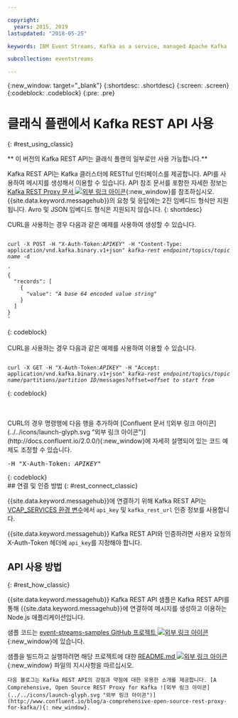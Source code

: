 ```yaml
---

copyright:
  years: 2015, 2019
lastupdated: "2018-05-25"

keywords: IBM Event Streams, Kafka as a service, managed Apache Kafka

subcollection: eventstreams

---
```


{:new_window: target="_blank"}
{:shortdesc: .shortdesc}
{:screen: .screen}
{:codeblock: .codeblock}
{:pre: .pre}

# 클래식 플랜에서 Kafka REST API 사용 
{: #rest_using_classic}

** 이 버전의 Kafka REST API는 클래식 플랜의 일부로만 사용 가능합니다.**
<br/>

Kafka REST API는 Kafka 클러스터에 RESTful 인터페이스를 제공합니다. API를 사용하여 메시지를 생성해서 이용할 수 있습니다. API 참조 문서를 포함한 자세한 정보는 [Kafka REST Proxy 문서 ![외부 링크 아이콘](../../icons/launch-glyph.svg "외부 링크 아이콘")](https://docs.confluent.io/2.0.0/kafka-rest/docs/index.html){:new_window}를 참조하십시오. {{site.data.keyword.messagehub}}의 요청 및 응답에는 2진 임베디드 형식만 지원됩니다. Avro 및 JSON 임베디드 형식은 지원되지 않습니다.
{: shortdesc}

CURL을 사용하는 경우 다음과 같은 예제를 사용하여 생성할 수 있습니다.
<pre class="pre"><code>
curl -X POST -H "X-Auth-Token:<var class="keyword varname">APIKEY</var>" -H "Content-Type: application/vnd.kafka.binary.v1+json" <var class="keyword varname">kafka-rest endpoint</var>/topics/<var class="keyword varname">topic name</var> -d 

'
{
  "records": [
    {
      "value": "<var class="keyword varname">A base 64 encoded value string</var>"
    }
  ]
}
'
</code></pre>
{: codeblock}
<br/>
<br/>
CURL을 사용하는 경우 다음과 같은 예제를 사용하여 이용할 수 있습니다.
<pre class="pre"><code>
curl -X GET -H "X-Auth-Token:<var class="keyword varname">APIKEY</var>" -H "Accept: application/vnd.kafka.binary.v1+json" <var class="keyword varname">kafka-rest endpoint</var>/topics/<var class="keyword varname">topic name</var>/partitions/<var class="keyword varname">partition ID</var>/messages?offset=<var class="keyword varname">offset to start from</var>
</code></pre>
{: codeblock}

<br/>
<br/>
CURL의 경우 명령행에 다음 행을 추가하여
[Confluent 문서 ![외부 링크 아이콘](../../icons/launch-glyph.svg "외부 링크 아이콘")](http://docs.confluent.io/2.0.0/){:new_window}에 자세히 설명되어 있는 코드 예제도 조정할 수 있습니다.
<pre class="pre">-H "X-Auth-Token: <var class="keyword varname">APIKEY</var>"</pre>
{: codeblock}

<br/>
## 연결 및 인증 방법
{: #rest_connect_classic}

<!-- info was in eventstreams066.md -->

{{site.data.keyword.messagehub}}에 연결하기 위해 Kafka REST API는 [VCAP_SERVICES 환경 변수](/docs/services/EventStreams?topic=eventstreams-connecting#connect_classic_cf)에서 <code>api_key</code> 및 <code>kafka_rest_url</code>
인증 정보를 사용합니다.

{{site.data.keyword.messagehub}} Kafka REST API와 인증하려면 사용자 요청의 X-Auth-Token 헤더에 <code>api_key</code>를 지정해야 합니다.


## API 사용 방법
{: #rest_how_classic}

<!-- info was in eventstreams097.md -->

{{site.data.keyword.messagehub}} Kafka REST API 샘플은
Kafka REST API를 통해 {{site.data.keyword.messagehub}}에 연결하여
메시지를 생성하고 이용하는 Node.js 애플리케이션입니다.

샘플 코드는 [event-streams-samples GitHub 프로젝트 ![외부 링크 아이콘](../../icons/launch-glyph.svg "외부 링크 아이콘")](https://github.com/ibm-messaging/event-streams-samples/tree/master/kafka-nodejs-console-sample){:new_window}에 있습니다.

샘플을 빌드하고 실행하려면 해당 프로젝트에 대한 [README.md ![외부 링크 아이콘](../../icons/launch-glyph.svg "외부 링크 아이콘")](https://github.com/ibm-messaging/event-streams-samples/tree/master/kafka-nodejs-console-sample){:new_window} 파일의 지시사항을 따르십시오.

	다음 블로그는 Kafka REST API의 강점과 약점에 대한 유용한 소개를 제공합니다. [A Comprehensive, Open Source REST Proxy for Kafka ![외부 링크 아이콘](../../icons/launch-glyph.svg "외부 링크 아이콘")](http://www.confluent.io/blog/a-comprehensive-open-source-rest-proxy-for-kafka/){: new_window}.








